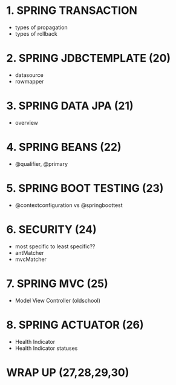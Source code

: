 # 1. SPRING TRANSACTION 
* types of propagation
* types of rollback

# 2. SPRING JDBCTEMPLATE (20)
* datasource
* rowmapper

# 3. SPRING DATA JPA (21)
* overview

# 4. SPRING BEANS (22)
* @qualifier, @primary

# 5. SPRING BOOT TESTING (23)
* @contextconfiguration vs @springboottest

# 6. SECURITY (24)
* most specific to least specific??
* antMatcher
* mvcMatcher

# 7. SPRING MVC (25)
* Model View Controller (oldschool)

# 8. SPRING ACTUATOR (26)
* Health Indicator
* Health Indicator statuses

# WRAP UP (27,28,29,30)